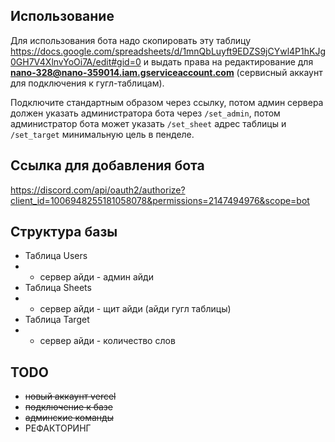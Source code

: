 ## Использование
Для использования бота надо скопировать эту таблицу https://docs.google.com/spreadsheets/d/1mnQbLuyft9EDZS9jCYwl4P1hKJg0GH7V4XlnvYoOi7A/edit#gid=0 и выдать права на редактирование для **nano-328@nano-359014.iam.gserviceaccount.com** (сервисный аккаунт для подключения к гугл-таблицам).

Подключите стандартным образом через ссылку, потом админ сервера должен указать администратора бота через `/set_admin`, потом администратор бота может указать `/set_sheet` адрес таблицы и `/set_target` минимальную цель в пенделе.

## Ссылка для добавления бота
https://discord.com/api/oauth2/authorize?client_id=1006948255181058078&permissions=2147494976&scope=bot

## Структура базы

* Таблица Users
* * сервер айди - админ айди
* Таблица Sheets
* * сервер айди - щит айди (айди гугл таблицы)
* Таблица Target
* * сервер айди - количество слов

## TODO

* ~~новый аккаунт vercel~~
* ~~подключение к базе~~
* ~~админские команды~~
* РЕФАКТОРИНГ
